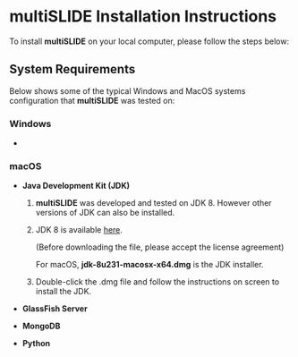 # multiSLIDE Installation Instructions  

To install **multiSLIDE** on your local computer, please follow the steps below: 

## System Requirements


Below shows some of the typical Windows and MacOS systems configuration that **multiSLIDE** was tested on:  

### Windows 

* 


### macOS

* **Java Development Kit (JDK)**

	1.	**multiSLIDE** was developed and tested on JDK 8. However other versions of JDK can also be installed. 
	2.	JDK 8 is available [here](https://www.oracle.com/technetwork/java/javase/downloads/jdk8-downloads-2133151.html).

		(Before downloading the file, please accept the license agreement)

	  	For macOS, **jdk-8u231-macosx-x64.dmg** is the JDK installer. 
	3.	Double-click the .dmg file and follow the instructions on screen to install the JDK.

* **GlassFish Server**
* **MongoDB**
* **Python**





